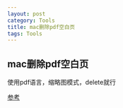```yaml
---
layout: post
category: Tools
title: mac删除pdf空白页
tags: Tools
---
```


## mac删除pdf空白页



使用pdf语言，缩略图模式，delete就行



[参考](https://www.jianshu.com/p/61e83c599bf7)